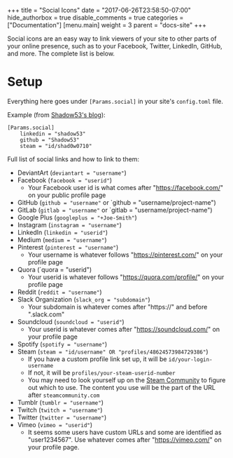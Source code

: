 +++
title = "Social Icons"
date = "2017-06-26T23:58:50-07:00"
hide_authorbox = true
disable_comments = true
categories = ["Documentation"]
[menu.main]
  weight = 3
  parent = "docs-site"
+++

Social icons are an easy way to link viewers of your site to other parts of your online presence, such as to your Facebook, Twitter, LinkedIn, GitHub, and more. The complete list is below.

<!--more-->

# Setup

Everything here goes under `[Params.social]` in your site's `config.toml` file.

Example (from [Shadow53's blog](https://shadow53.com)):

```
[Params.social]
    linkedin = "shadow53"
    github = "Shadow53"
    steam = "id/shad0w0710"
```

Full list of social links and how to link to them:

- DeviantArt (`deviantart = "username"`)
- Facebook (`facebook = "userid"`)
    - Your Facebook user id is what comes after "https://facebook.com/" on your public profile page
- GitHub (`github = "username"` or `github = "username/project-name")
- GitLab (`gitlab = "username"` or `gitlab = "username/project-name")
- Google Plus (`googleplus = "+Joe-Smith"`)
- Instagram (`instagram = "username"`)
- LinkedIn (`linkedin = "userid"`)
- Medium (`medium = "username"`)
- Pinterest (`pinterest = "username"`)
    - Your username is whatever follows "https://pinterest.com/" on your profile page
- Quora (`quora = "userid")
    - Your userid is whatever follows "https://quora.com/profile/" on your profile page
- Reddit (`reddit = "username"`)
- Slack Organization (`slack_org = "subdomain"`)
    - Your subdomain is whatever comes after "https://" and before ".slack.com"
- Soundcloud (`soundcloud = "userid"`)
    - Your userid is whatever comes after "https://soundcloud.com/" on your profile page
- Spotify (`spotify = "username"`)
- Steam (`steam = "id/username" OR "profiles/48624573984729386"`)
  - If you have a custom profile link set up, it will be `id/your-login-username`
  - If not, it will be `profiles/your-steam-userid-number`
  - You may need to look yourself up on the [Steam Community](http://steamcommunity.com/) to figure out which to use. The content you use will be the part of the URL after `steamcommunity.com`
- Tumblr (`tumblr = "username"`)
- Twitch (`twitch = "username"`)
- Twitter (`twitter = "username"`)
- Vimeo (`vimeo = "userid"`)
  - It seems some users have custom URLs and some are identified as "user1234567". Use whatever comes after "https://vimeo.com/" on your profile page.
